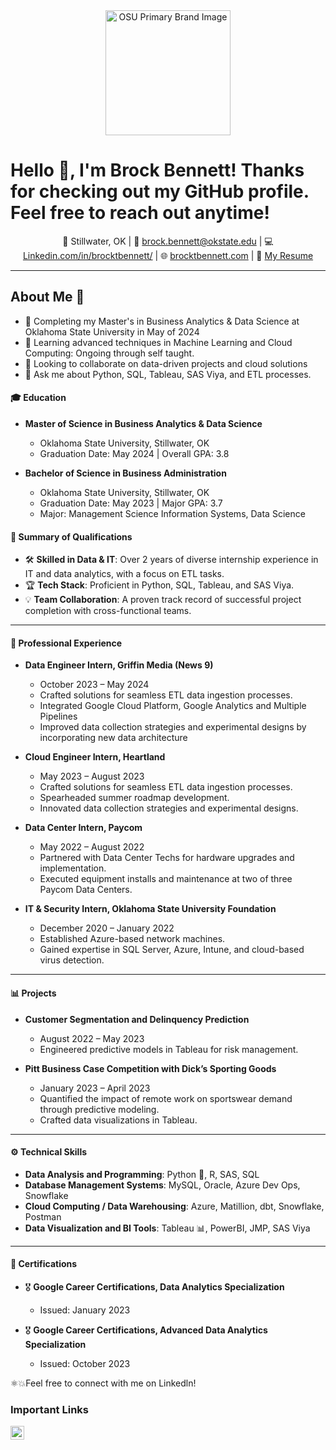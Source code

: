<div style="text-align: center;">
    <img src="https://brand.okstate.edu/site-files/images/brand-guide/primary-brand.png" alt="OSU Primary Brand Image" width="200">
</div>


# Hello 👋, I'm Brock Bennett! Thanks for checking out my GitHub profile. Feel free to reach out anytime! 

<p align="center">
  📍 Stillwater, OK | 
  📧 <a href="mailto:brock.bennett@okstate.edu">brock.bennett@okstate.edu</a> | 
  💻 <a href="https://linkedin.com/in/brocktbennett/">Linkedin.com/in/brocktbennett/</a> | 
  🌐 <a href="https://brocktbennett.com/">brocktbennett.com</a> | 
  📄 <a href="https://drive.google.com/file/d/1cPI_ODMYBRV1LbjaejKnt1numbhHUrpa/view?usp=sharing">My Resume</a>
</p>


---

## About Me 🚀

- 🔭 Completing my Master's in Business Analytics & Data Science at Oklahoma State University in May of 2024
- 🌱 Learning advanced techniques in Machine Learning and Cloud Computing: Ongoing through self taught.
- 👯 Looking to collaborate on data-driven projects and cloud solutions
- 💬 Ask me about Python, SQL, Tableau, SAS Viya, and ETL processes. 

#### 🎓 **Education**

- **Master of Science in Business Analytics & Data Science**  
  - Oklahoma State University, Stillwater, OK  
  - Graduation Date: May 2024 | Overall GPA: 3.8

- **Bachelor of Science in Business Administration**  
  - Oklahoma State University, Stillwater, OK  
  - Graduation Date: May 2023 | Major GPA: 3.7  
  - Major: Management Science Information Systems, Data Science

#### 🌟 **Summary of Qualifications**

- 🛠 **Skilled in Data & IT**: Over 2 years of diverse internship experience in IT and data analytics, with a focus on ETL tasks.
- 🏆 **Tech Stack**: Proficient in Python, SQL, Tableau, and SAS Viya.
- 💡 **Team Collaboration**: A proven track record of successful project completion with cross-functional teams.

---

#### 🏢 **Professional Experience**

- **Data Engineer Intern, Griffin Media (News 9)**  
  - October 2023 – May 2024
  - Crafted solutions for seamless ETL data ingestion processes.
  - Integrated Google Cloud Platform, Google Analytics and Multiple Pipelines
  - Improved data collection strategies and experimental designs by incorporating new data architecture 

- **Cloud Engineer Intern, Heartland**  
  - May 2023 – August 2023
  - Crafted solutions for seamless ETL data ingestion processes.
  - Spearheaded summer roadmap development.
  - Innovated data collection strategies and experimental designs.

- **Data Center Intern, Paycom**  
  - May 2022 – August 2022
  - Partnered with Data Center Techs for hardware upgrades and implementation.
  - Executed equipment installs and maintenance at two of three Paycom Data Centers.

- **IT & Security Intern, Oklahoma State University Foundation**  
  - December 2020 – January 2022
  - Established Azure-based network machines.
  - Gained expertise in SQL Server, Azure, Intune, and cloud-based virus detection.

---

#### 📊 **Projects**

- **Customer Segmentation and Delinquency Prediction**  
  - August 2022 – May 2023
  - Engineered predictive models in Tableau for risk management.

- **Pitt Business Case Competition with Dick’s Sporting Goods**  
  - January 2023 – April 2023
  - Quantified the impact of remote work on sportswear demand through predictive modeling.
  - Crafted data visualizations in Tableau.

---

#### ⚙️ **Technical Skills**

- **Data Analysis and Programming**: Python 🐍, R, SAS, SQL
- **Database Management Systems**: MySQL, Oracle, Azure Dev Ops, Snowflake
- **Cloud Computing / Data Warehousing**: Azure, Matillion, dbt, Snowflake, Postman
- **Data Visualization and BI Tools**: Tableau 📊, PowerBI, JMP, SAS Viya

---

#### 🏅 **Certifications**

- 🎖 **Google Career Certifications, Data Analytics Specialization**  
  - Issued: January 2023

- 🎖 **Google Career Certifications, Advanced Data Analytics Specialization**
  - Issued: October 2023
  
⚛💥Feel free to connect with me on Linkedln!

<!-- SNS Links -->
### Important Links

<a href="https://www.linkedin.com/in/brocktbennett/">
    <img alt="LinkedIn" src="https://cdn.jsdelivr.net/npm/simple-icons@v3/icons/linkedin.svg" width="22px" />
</a>

